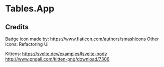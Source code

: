 # Tables.App

## Credits

Badge icon made by: https://www.flaticon.com/authors/smashicons
Other icons: Refactoring UI

Kittens: https://svelte.dev/examples#svelte-body http://www.pngall.com/kitten-png/download/7306
